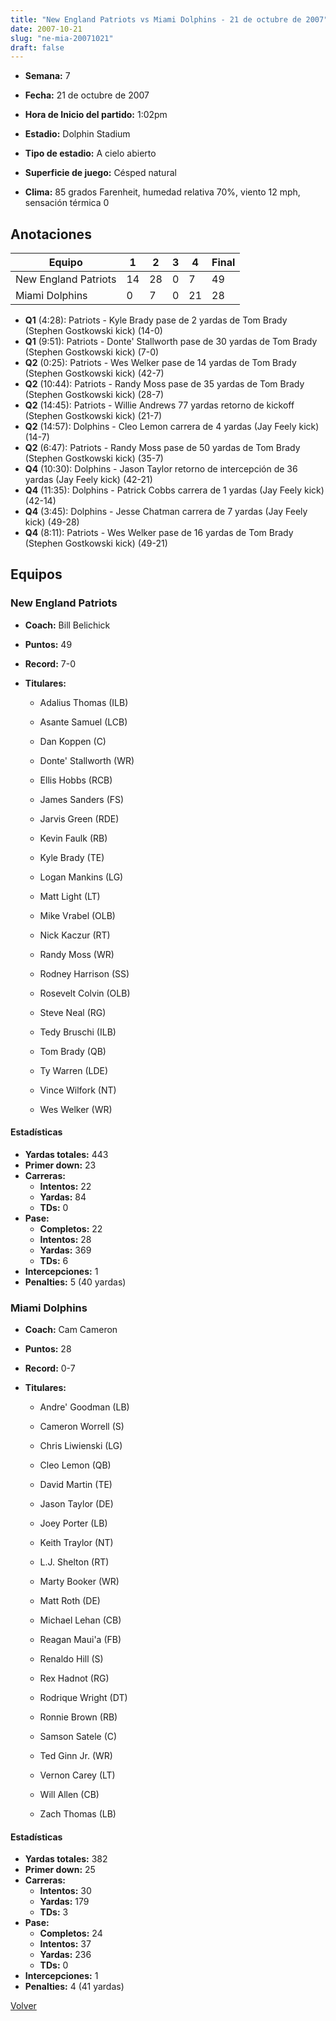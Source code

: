 ```yaml
---
title: "New England Patriots vs Miami Dolphins - 21 de octubre de 2007"
date: 2007-10-21
slug: "ne-mia-20071021"
draft: false
---
```


* **Semana:** 7
* **Fecha:** 21 de octubre de 2007

* **Hora de Inicio del partido:** 1:02pm
* **Estadio:** Dolphin Stadium
* **Tipo de estadio:** A cielo abierto
* **Superficie de juego:** Césped natural
* **Clima:** 85 grados Farenheit, humedad relativa 70%, viento 12 mph, sensación térmica 0





## Anotaciones
| Equipo | 1 | 2 | 3 | 4 | Final |
|--------|---|---|---|---|-------|
| New England Patriots  | 14 | 28 | 0 | 7  | 49 |
| Miami Dolphins  | 0 | 7 | 0 | 21  | 28 |
* **Q1** (4:28): Patriots - Kyle Brady pase de 2 yardas de Tom Brady (Stephen Gostkowski kick) (14-0)
* **Q1** (9:51): Patriots - Donte' Stallworth pase de 30 yardas de Tom Brady (Stephen Gostkowski kick) (7-0)
* **Q2** (0:25): Patriots - Wes Welker pase de 14 yardas de Tom Brady (Stephen Gostkowski kick) (42-7)
* **Q2** (10:44): Patriots - Randy Moss pase de 35 yardas de Tom Brady (Stephen Gostkowski kick) (28-7)
* **Q2** (14:45): Patriots - Willie Andrews 77 yardas retorno de kickoff (Stephen Gostkowski kick) (21-7)
* **Q2** (14:57): Dolphins - Cleo Lemon carrera de 4 yardas (Jay Feely kick) (14-7)
* **Q2** (6:47): Patriots - Randy Moss pase de 50 yardas de Tom Brady (Stephen Gostkowski kick) (35-7)
* **Q4** (10:30): Dolphins - Jason Taylor retorno de intercepción de 36 yardas (Jay Feely kick) (42-21)
* **Q4** (11:35): Dolphins - Patrick Cobbs carrera de 1 yardas (Jay Feely kick) (42-14)
* **Q4** (3:45): Dolphins - Jesse Chatman carrera de 7 yardas (Jay Feely kick) (49-28)
* **Q4** (8:11): Patriots - Wes Welker pase de 16 yardas de Tom Brady (Stephen Gostkowski kick) (49-21)


## Equipos


### New England Patriots
* **Coach:** Bill Belichick
* **Puntos:** 49
* **Record:** 7-0
* **Titulares:** 

  * Adalius Thomas (ILB) 

  * Asante Samuel (LCB) 

  * Dan Koppen (C) 

  * Donte' Stallworth (WR) 

  * Ellis Hobbs (RCB) 

  * James Sanders (FS) 

  * Jarvis Green (RDE) 

  * Kevin Faulk (RB) 

  * Kyle Brady (TE) 

  * Logan Mankins (LG) 

  * Matt Light (LT) 

  * Mike Vrabel (OLB) 

  * Nick Kaczur (RT) 

  * Randy Moss (WR) 

  * Rodney Harrison (SS) 

  * Rosevelt Colvin (OLB) 

  * Steve Neal (RG) 

  * Tedy Bruschi (ILB) 

  * Tom Brady (QB) 

  * Ty Warren (LDE) 

  * Vince Wilfork (NT) 

  * Wes Welker (WR) 

#### Estadísticas
* **Yardas totales:** 443
* **Primer down:** 23
* **Carreras:**
  * **Intentos:** 22
  * **Yardas:** 84
  * **TDs:** 0
* **Pase:**
  * **Completos:** 22
  * **Intentos:** 28
  * **Yardas:** 369
  * **TDs:** 6
* **Intercepciones:** 1
* **Penalties:** 5 (40 yardas)

### Miami Dolphins
* **Coach:** Cam Cameron
* **Puntos:** 28
* **Record:** 0-7
* **Titulares:** 

  * Andre' Goodman (LB) 

  * Cameron Worrell (S) 

  * Chris Liwienski (LG) 

  * Cleo Lemon (QB) 

  * David Martin (TE) 

  * Jason Taylor (DE) 

  * Joey Porter (LB) 

  * Keith Traylor (NT) 

  * L.J. Shelton (RT) 

  * Marty Booker (WR) 

  * Matt Roth (DE) 

  * Michael Lehan (CB) 

  * Reagan Maui'a (FB) 

  * Renaldo Hill (S) 

  * Rex Hadnot (RG) 

  * Rodrique Wright (DT) 

  * Ronnie Brown (RB) 

  * Samson Satele (C) 

  * Ted Ginn Jr. (WR) 

  * Vernon Carey (LT) 

  * Will Allen (CB) 

  * Zach Thomas (LB) 

#### Estadísticas
* **Yardas totales:** 382
* **Primer down:** 25
* **Carreras:**
  * **Intentos:** 30
  * **Yardas:** 179
  * **TDs:** 3
* **Pase:**
  * **Completos:** 24
  * **Intentos:** 37
  * **Yardas:** 236
  * **TDs:** 0
* **Intercepciones:** 1
* **Penalties:** 4 (41 yardas)


[Volver](/historia/2007)
